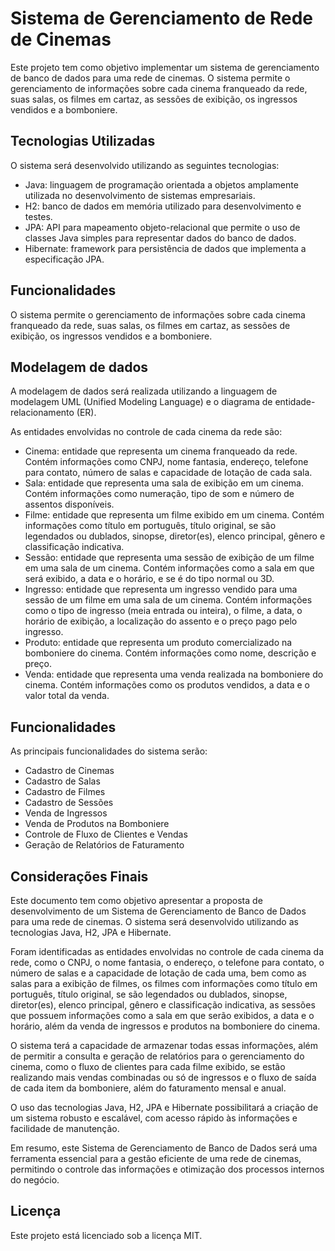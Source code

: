 
# Sistema de Gerenciamento de Rede de Cinemas

Este projeto tem como objetivo implementar um sistema de gerenciamento de banco de dados para uma rede de cinemas. O sistema permite o gerenciamento de informações sobre cada cinema franqueado da rede, suas salas, os filmes em cartaz, as sessões de exibição, os ingressos vendidos e a bomboniere.

## Tecnologias Utilizadas

O sistema será desenvolvido utilizando as seguintes tecnologias:

-   Java: linguagem de programação orientada a objetos amplamente utilizada no desenvolvimento de sistemas empresariais.
-   H2: banco de dados em memória utilizado para desenvolvimento e testes.
-   JPA: API para mapeamento objeto-relacional que permite o uso de classes Java simples para representar dados do banco de dados.
-   Hibernate: framework para persistência de dados que implementa a especificação JPA.

## Funcionalidades

O sistema permite o gerenciamento de informações sobre cada cinema franqueado da rede, suas salas, os filmes em cartaz, as sessões de exibição, os ingressos vendidos e a bomboniere.

## Modelagem de dados

A modelagem de dados será realizada utilizando a linguagem de modelagem UML (Unified Modeling Language) e o diagrama de entidade-relacionamento (ER).

As entidades envolvidas no controle de cada cinema da rede são:

-   Cinema: entidade que representa um cinema franqueado da rede. Contém informações como CNPJ, nome fantasia, endereço, telefone para contato, número de salas e capacidade de lotação de cada sala.
-   Sala: entidade que representa uma sala de exibição em um cinema. Contém informações como numeração, tipo de som e número de assentos disponíveis.
-   Filme: entidade que representa um filme exibido em um cinema. Contém informações como título em português, título original, se são legendados ou dublados, sinopse, diretor(es), elenco principal, gênero e classificação indicativa.
-   Sessão: entidade que representa uma sessão de exibição de um filme em uma sala de um cinema. Contém informações como a sala em que será exibido, a data e o horário, e se é do tipo normal ou 3D.
-   Ingresso: entidade que representa um ingresso vendido para uma sessão de um filme em uma sala de um cinema. Contém informações como o tipo de ingresso (meia entrada ou inteira), o filme, a data, o horário de exibição, a localização do assento e o preço pago pelo ingresso.
-   Produto: entidade que representa um produto comercializado na bomboniere do cinema. Contém informações como nome, descrição e preço.
-   Venda: entidade que representa uma venda realizada na bomboniere do cinema. Contém informações como os produtos vendidos, a data e o valor total da venda.


## Funcionalidades

As principais funcionalidades do sistema serão:

-   Cadastro de Cinemas
-   Cadastro de Salas
-   Cadastro de Filmes
-   Cadastro de Sessões
-   Venda de Ingressos
-   Venda de Produtos na Bomboniere
-   Controle de Fluxo de Clientes e Vendas
-   Geração de Relatórios de Faturamento

## Considerações Finais

Este documento tem como objetivo apresentar a proposta de desenvolvimento de um Sistema de Gerenciamento de Banco de Dados para uma rede de cinemas. O sistema será desenvolvido utilizando as tecnologias Java, H2, JPA e Hibernate.

Foram identificadas as entidades envolvidas no controle de cada cinema da rede, como o CNPJ, o nome fantasia, o endereço, o telefone para contato, o número de salas e a capacidade de lotação de cada uma, bem como as salas para a exibição de filmes, os filmes com informações como título em português, título original, se são legendados ou dublados, sinopse, diretor(es), elenco principal, gênero e classificação indicativa, as sessões que possuem informações como a sala em que serão exibidos, a data e o horário, além da venda de ingressos e produtos na bomboniere do cinema.

O sistema terá a capacidade de armazenar todas essas informações, além de permitir a consulta e geração de relatórios para o gerenciamento do cinema, como o fluxo de clientes para cada filme exibido, se estão realizando mais vendas combinadas ou só de ingressos e o fluxo de saída de cada item da bomboniere, além do faturamento mensal e anual.

O uso das tecnologias Java, H2, JPA e Hibernate possibilitará a criação de um sistema robusto e escalável, com acesso rápido às informações e facilidade de manutenção.

Em resumo, este Sistema de Gerenciamento de Banco de Dados será uma ferramenta essencial para a gestão eficiente de uma rede de cinemas, permitindo o controle das informações e otimização dos processos internos do negócio.

## Licença

Este projeto está licenciado sob a licença MIT.
